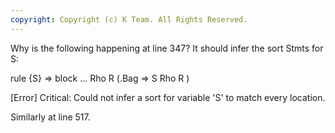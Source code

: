 ```yaml
---
copyright: Copyright (c) K Team. All Rights Reserved.
---
```


Why is the following happening at line 347?  It should infer the sort Stmts for S:

  rule <task> <k> {S} => block ...</k> <tenv> Rho </tenv> R </task>
       (.Bag => <task> <k> S </k> <tenv> Rho </tenv> R </task>)

  [Error] Critical: Could not infer a sort for variable 'S' to match every location.

Similarly at line 517.

